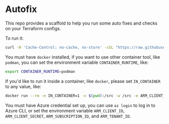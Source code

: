 # Autofix

This repo provides a scaffold to help you run some auto fixes and checks on your Terraform configs.

To run it:

```bash
curl -H 'Cache-Control: no-cache, no-store' -sSL "https://raw.githubusercontent.com/lonegunmanb/tfmod-autofix/main/scripts/run.sh" | bash
```

You must have `docker` installed, if you want to use other container tool, like `podman`, you can set the environment variable `CONTAINER_RUNTIME`, like:

```bash
export CONTAINER_RUNTIME=podman
```

If you'd like to run it inside a container, like `docker`, please set `IN_CONTAINER` to any value, like:

```bash
docker run --rm -e IN_CONTAINER=1 -v $(pwd):/src -w /src -e ARM_CLIENT_ID -e ARM_CLIENT_SECRET -e ARM_SUBSCRIPTION_ID -e ARM_TENANT_ID mcr.microsoft.com/azterraform:latest bash -c "curl -H 'Cache-Control: no-cache, no-store' -sSL "https://raw.githubusercontent.com/lonegunmanb/tfmod-autofix/main/scripts/run.sh" | bash"
```

You must have Azure credential set up, you can use `az login` to log in to Azure CLI, or set the environment variable `ARM_CLIENT_ID`, `ARM_CLIENT_SECRET`, `ARM_SUBSCRIPTION_ID`, and `ARM_TENANT_ID`.
